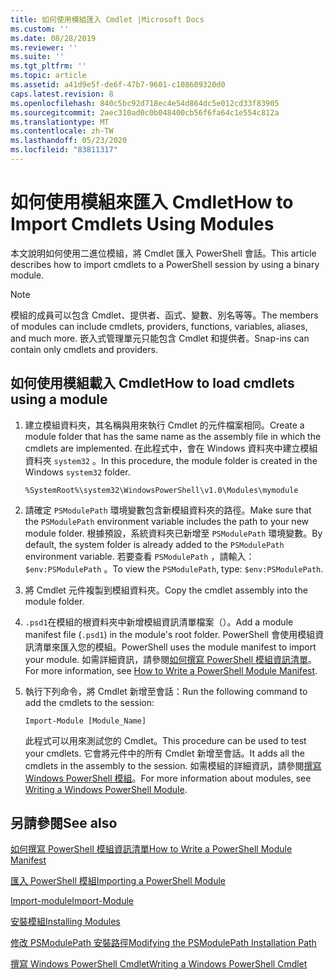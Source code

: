 ```yaml
---
title: 如何使用模組匯入 Cmdlet |Microsoft Docs
ms.custom: ''
ms.date: 08/28/2019
ms.reviewer: ''
ms.suite: ''
ms.tgt_pltfrm: ''
ms.topic: article
ms.assetid: a41d9e5f-de6f-47b7-9601-c108609320d0
caps.latest.revision: 8
ms.openlocfilehash: 840c5bc92d718ec4e54d864dc5e012cd33f83905
ms.sourcegitcommit: 2aec310ad0c0b048400cb56f6fa64c1e554c812a
ms.translationtype: MT
ms.contentlocale: zh-TW
ms.lasthandoff: 05/23/2020
ms.locfileid: "83811317"
---
```

# <a name="how-to-import-cmdlets-using-modules"></a><span data-ttu-id="1770d-102">如何使用模組來匯入 Cmdlet</span><span class="sxs-lookup"><span data-stu-id="1770d-102">How to Import Cmdlets Using Modules</span></span>

<span data-ttu-id="1770d-103">本文說明如何使用二進位模組，將 Cmdlet 匯入 PowerShell 會話。</span><span class="sxs-lookup"><span data-stu-id="1770d-103">This article describes how to import cmdlets to a PowerShell session by using a binary module.</span></span>

> [!NOTE]
> <span data-ttu-id="1770d-104">模組的成員可以包含 Cmdlet、提供者、函式、變數、別名等等。</span><span class="sxs-lookup"><span data-stu-id="1770d-104">The members of modules can include cmdlets, providers, functions, variables, aliases, and much more.</span></span> <span data-ttu-id="1770d-105">嵌入式管理單元只能包含 Cmdlet 和提供者。</span><span class="sxs-lookup"><span data-stu-id="1770d-105">Snap-ins can contain only cmdlets and providers.</span></span>

## <a name="how-to-load-cmdlets-using-a-module"></a><span data-ttu-id="1770d-106">如何使用模組載入 Cmdlet</span><span class="sxs-lookup"><span data-stu-id="1770d-106">How to load cmdlets using a module</span></span>

1. <span data-ttu-id="1770d-107">建立模組資料夾，其名稱與用來執行 Cmdlet 的元件檔案相同。</span><span class="sxs-lookup"><span data-stu-id="1770d-107">Create a module folder that has the same name as the assembly file in which the cmdlets are implemented.</span></span> <span data-ttu-id="1770d-108">在此程式中，會在 Windows 資料夾中建立模組資料夾 `system32` 。</span><span class="sxs-lookup"><span data-stu-id="1770d-108">In this procedure, the module folder is created in the Windows `system32` folder.</span></span>

   `%SystemRoot%\system32\WindowsPowerShell\v1.0\Modules\mymodule`

1. <span data-ttu-id="1770d-109">請確定 `PSModulePath` 環境變數包含新模組資料夾的路徑。</span><span class="sxs-lookup"><span data-stu-id="1770d-109">Make sure that the `PSModulePath` environment variable includes the path to your new module folder.</span></span> <span data-ttu-id="1770d-110">根據預設，系統資料夾已新增至 `PSModulePath` 環境變數。</span><span class="sxs-lookup"><span data-stu-id="1770d-110">By default, the system folder is already added to the `PSModulePath` environment variable.</span></span> <span data-ttu-id="1770d-111">若要查看 `PSModulePath` ，請輸入： `$env:PSModulePath` 。</span><span class="sxs-lookup"><span data-stu-id="1770d-111">To view the `PSModulePath`, type: `$env:PSModulePath`.</span></span>

1. <span data-ttu-id="1770d-112">將 Cmdlet 元件複製到模組資料夾。</span><span class="sxs-lookup"><span data-stu-id="1770d-112">Copy the cmdlet assembly into the module folder.</span></span>

1. <span data-ttu-id="1770d-113">`.psd1`在模組的根資料夾中新增模組資訊清單檔案（）。</span><span class="sxs-lookup"><span data-stu-id="1770d-113">Add a module manifest file (`.psd1`) in the module's root folder.</span></span> <span data-ttu-id="1770d-114">PowerShell 會使用模組資訊清單來匯入您的模組。</span><span class="sxs-lookup"><span data-stu-id="1770d-114">PowerShell uses the module manifest to import your module.</span></span> <span data-ttu-id="1770d-115">如需詳細資訊，請參閱[如何撰寫 PowerShell 模組資訊清單](../module/how-to-write-a-powershell-module-manifest.md)。</span><span class="sxs-lookup"><span data-stu-id="1770d-115">For more information, see [How to Write a PowerShell Module Manifest](../module/how-to-write-a-powershell-module-manifest.md).</span></span>

1. <span data-ttu-id="1770d-116">執行下列命令，將 Cmdlet 新增至會話：</span><span class="sxs-lookup"><span data-stu-id="1770d-116">Run the following command to add the cmdlets to the session:</span></span>

   `Import-Module [Module_Name]`

   <span data-ttu-id="1770d-117">此程式可以用來測試您的 Cmdlet。</span><span class="sxs-lookup"><span data-stu-id="1770d-117">This procedure can be used to test your cmdlets.</span></span> <span data-ttu-id="1770d-118">它會將元件中的所有 Cmdlet 新增至會話。</span><span class="sxs-lookup"><span data-stu-id="1770d-118">It adds all the cmdlets in the assembly to the session.</span></span> <span data-ttu-id="1770d-119">如需模組的詳細資訊，請參閱[撰寫 Windows PowerShell 模組](../module/writing-a-windows-powershell-module.md)。</span><span class="sxs-lookup"><span data-stu-id="1770d-119">For more information about modules, see [Writing a Windows PowerShell Module](../module/writing-a-windows-powershell-module.md).</span></span>

## <a name="see-also"></a><span data-ttu-id="1770d-120">另請參閱</span><span class="sxs-lookup"><span data-stu-id="1770d-120">See also</span></span>

[<span data-ttu-id="1770d-121">如何撰寫 PowerShell 模組資訊清單</span><span class="sxs-lookup"><span data-stu-id="1770d-121">How to Write a PowerShell Module Manifest</span></span>](../module/how-to-write-a-powershell-module-manifest.md)

[<span data-ttu-id="1770d-122">匯入 PowerShell 模組</span><span class="sxs-lookup"><span data-stu-id="1770d-122">Importing a PowerShell Module</span></span>](../module/importing-a-powershell-module.md)

[<span data-ttu-id="1770d-123">Import-module</span><span class="sxs-lookup"><span data-stu-id="1770d-123">Import-Module</span></span>](/powershell/module/Microsoft.PowerShell.Core/Import-Module)

[<span data-ttu-id="1770d-124">安裝模組</span><span class="sxs-lookup"><span data-stu-id="1770d-124">Installing Modules</span></span>](../module/installing-a-powershell-module.md)

[<span data-ttu-id="1770d-125">修改 PSModulePath 安裝路徑</span><span class="sxs-lookup"><span data-stu-id="1770d-125">Modifying the PSModulePath Installation Path</span></span>](../module/modifying-the-psmodulepath-installation-path.md)

[<span data-ttu-id="1770d-126">撰寫 Windows PowerShell Cmdlet</span><span class="sxs-lookup"><span data-stu-id="1770d-126">Writing a Windows PowerShell Cmdlet</span></span>](../cmdlet/cmdlet-overview.md)
